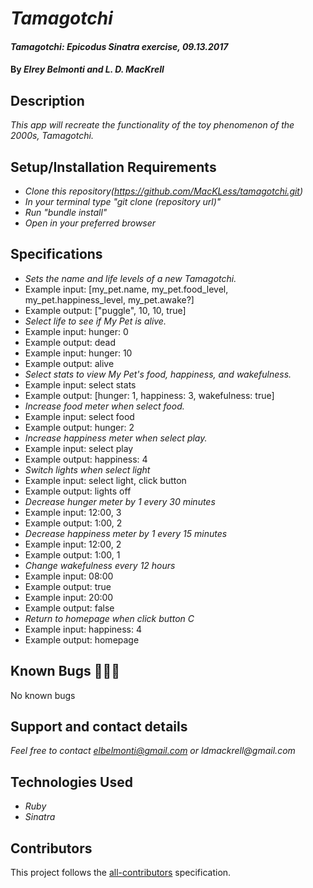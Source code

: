 # _Tamagotchi_

#### _Tamagotchi: Epicodus Sinatra exercise, 09.13.2017_

#### By _**Elrey Belmonti and L. D. MacKrell**_

## Description

_This app will recreate the functionality of the toy phenomenon of the 2000s, Tamagotchi._

## Setup/Installation Requirements

* _Clone this repository(https://github.com/MacKLess/tamagotchi.git)_
* _In your terminal type "git clone (repository url)"_
* _Run "bundle install"_
* _Open in your preferred browser_

## Specifications

* _Sets the name and life levels of a new Tamagotchi._
* Example input: [my_pet.name, my_pet.food_level, my_pet.happiness_level, my_pet.awake?]
* Example output: ["puggle", 10, 10, true]
* _Select life to see if My Pet is alive._
* Example input: hunger: 0
* Example output: dead
* Example input: hunger: 10
* Example output: alive
* _Select stats to view My Pet's food, happiness, and wakefulness._
* Example input: select stats
* Example output: [hunger: 1, happiness: 3, wakefulness: true]
* _Increase food meter when select food._
* Example input: select food
* Example output: hunger: 2
* _Increase happiness meter when select play._
* Example input: select play
* Example output: happiness: 4
* _Switch lights when select light_
* Example input: select light, click button
* Example output: lights off
* _Decrease hunger meter by 1 every 30 minutes_
* Example input: 12:00, 3
* Example output: 1:00, 2
* _Decrease happiness meter by 1 every 15 minutes_
* Example input: 12:00, 2
* Example output: 1:00, 1
* _Change wakefulness every 12 hours_
* Example input: 08:00
* Example output: true
* Example input: 20:00
* Example output: false
* _Return to homepage when click button C_
* Example input: happiness: 4
* Example output: homepage




## Known Bugs 🐛🐛🐛

No known bugs

## Support and contact details

_Feel free to contact elbelmonti@gmail.com or ldmackrell@gmail.com_

## Technologies Used

* _Ruby_
* _Sinatra_

## Contributors

<!-- Contributors START
Elrey_Belmonti Elreyb https://github.com/ElreyB code doc tests design
L._D._MacKrell MacKLess https://github.com/MacKLess code doc tests design
Contributors END -->
<!-- Contributors table START -->
<!-- Contributors table END -->
This project follows the [all-contributors](https://github.com/kentcdodds/all-contributors) specification.
